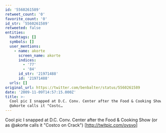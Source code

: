 ```yaml
---
id: '5560261589'
retweet_count: '0'
favorite_count: '0'
id_str: '5560261589'
retweeted: false
entities:
  hashtags: []
  symbols: []
  user_mentions:
    - name: akorte
      screen_name: akorte
      indices:
        - '77'
        - '84'
      id_str: '21971488'
      id: '21971488'
  urls: []
original_url: https://twitter.com/benbalter/status/5560261589
date: '2009-11-09T14:57:15.000Z'
title: >-
  Cool pic I snapped at D.C. Conv. Center after the Food & Cooking Show (or as
  @akorte calls it "Costc…
---
```


Cool pic I snapped at D.C. Conv. Center after the Food & Cooking Show (or as @akorte calls it "Costco on Crack") [http://twitpic.com/ovsvo]